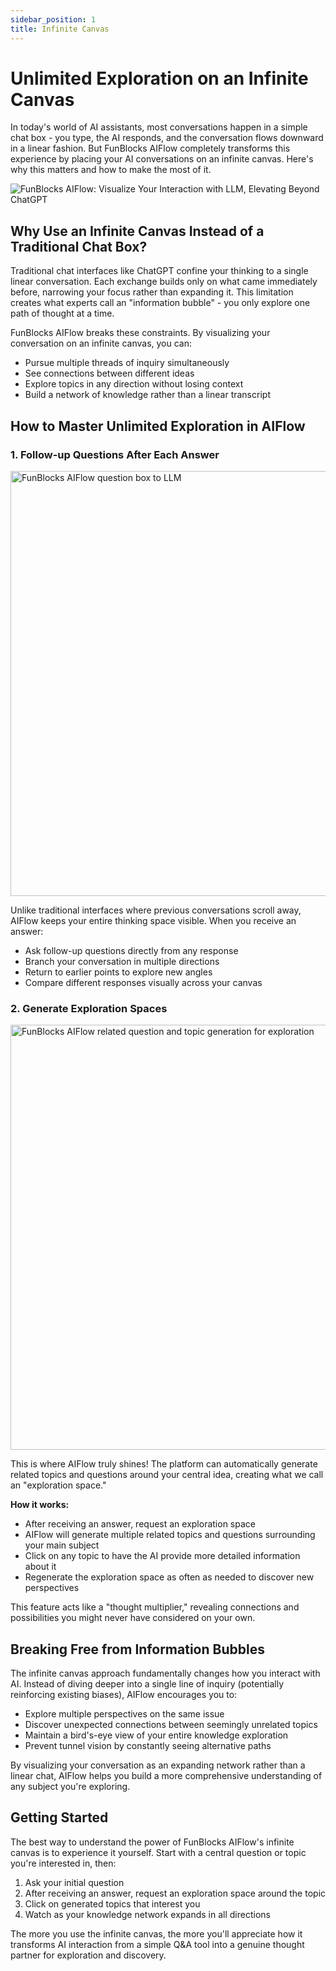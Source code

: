 ```yaml
---
sidebar_position: 1
title: Infinite Canvas
---
```


# Unlimited Exploration on an Infinite Canvas

In today's world of AI assistants, most conversations happen in a simple chat box - you type, the AI responds, and the conversation flows downward in a linear fashion. But FunBlocks AIFlow completely transforms this experience by placing your AI conversations on an infinite canvas. Here's why this matters and how to make the most of it.

![FunBlocks AIFlow: Visualize Your Interaction with LLM, Elevating Beyond ChatGPT](/img/portfolio/fullsize/aiflow_benefits.png)

## Why Use an Infinite Canvas Instead of a Traditional Chat Box?

Traditional chat interfaces like ChatGPT confine your thinking to a single linear conversation. Each exchange builds only on what came immediately before, narrowing your focus rather than expanding it. This limitation creates what experts call an "information bubble" - you only explore one path of thought at a time.

FunBlocks AIFlow breaks these constraints. By visualizing your conversation on an infinite canvas, you can:

- Pursue multiple threads of inquiry simultaneously
- See connections between different ideas
- Explore topics in any direction without losing context
- Build a network of knowledge rather than a linear transcript

## How to Master Unlimited Exploration in AIFlow

### 1. Follow-up Questions After Each Answer

<img src="/img/portfolio/fullsize/aiflow_question_box.png" width="680" alt="FunBlocks AIFlow question box to LLM"/> 


Unlike traditional interfaces where previous conversations scroll away, AIFlow keeps your entire thinking space visible. When you receive an answer:

- Ask follow-up questions directly from any response
- Branch your conversation in multiple directions
- Return to earlier points to explore new angles
- Compare different responses visually across your canvas

### 2. Generate Exploration Spaces

<img src="/img/portfolio/fullsize/aiflow_exploration_space.png" width="680" alt="FunBlocks AIFlow related question and topic generation for exploration"/>

This is where AIFlow truly shines! The platform can automatically generate related topics and questions around your central idea, creating what we call an "exploration space."

**How it works:**
- After receiving an answer, request an exploration space
- AIFlow will generate multiple related topics and questions surrounding your main subject
- Click on any topic to have the AI provide more detailed information about it
- Regenerate the exploration space as often as needed to discover new perspectives

This feature acts like a "thought multiplier," revealing connections and possibilities you might never have considered on your own.

## Breaking Free from Information Bubbles

The infinite canvas approach fundamentally changes how you interact with AI. Instead of diving deeper into a single line of inquiry (potentially reinforcing existing biases), AIFlow encourages you to:

- Explore multiple perspectives on the same issue
- Discover unexpected connections between seemingly unrelated topics
- Maintain a bird's-eye view of your entire knowledge exploration
- Prevent tunnel vision by constantly seeing alternative paths

By visualizing your conversation as an expanding network rather than a linear chat, AIFlow helps you build a more comprehensive understanding of any subject you're exploring.

## Getting Started

The best way to understand the power of FunBlocks AIFlow's infinite canvas is to experience it yourself. Start with a central question or topic you're interested in, then:

1. Ask your initial question
2. After receiving an answer, request an exploration space around the topic
3. Click on generated topics that interest you
4. Watch as your knowledge network expands in all directions

The more you use the infinite canvas, the more you'll appreciate how it transforms AI interaction from a simple Q&A tool into a genuine thought partner for exploration and discovery.